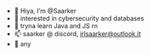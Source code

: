- 👋 Hiya, I’m @Saarker
- 👀 interested in cybersecurity and databases
- 🌱 tryna learn Java and JS rn
- 📫 saarker @ discord, irlsaarker@outlook.it
- 🧿 any

<!---
Saarker/Saarker is a ✨ special ✨ repository because its `README.md` (this file) appears on your GitHub profile.
You can click the Preview link to take a look at your changes.
--->
